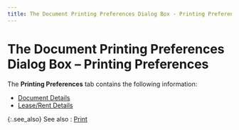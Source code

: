 ```yaml
---
title: The Document Printing Preferences Dialog Box - Printing Preferences
---
```


# The Document Printing Preferences Dialog Box – Printing Preferences


The **Printing Preferences** tab  contains the following information:

- [Document  Details]({{site.pos_baseurl}}/misc/document_details_gen_tab_printing_pref_dialog_box_pos.html)
- [Lease/Rent  Details]({{site.pos_baseurl}}/misc/lease_rental_gen_tab_doc_printing_prefs_pos.html)



{:.see_also}
See also
: [Print]({{site.pos_baseurl}}/pos-trans/create-pos-doc/pos-si-profile/options/print_pos_options.html)
